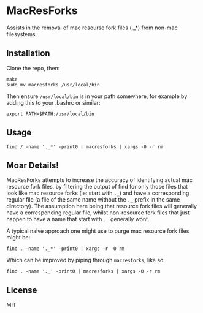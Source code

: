 # MacResForks

Assists in the removal of mac resourse fork files (._*) from non-mac filesystems.

## Installation

Clone the repo, then:
```
make
sudo mv macresforks /usr/local/bin
```

Then ensure `/usr/local/bin` is in your path somewhere, for example by adding this to your .bashrc or similar:
```
export PATH=$PATH:/usr/local/bin
```

## Usage

```
find / -name '._*' -print0 | macresforks | xargs -0 -r rm
```

## Moar Details!

MacResForks attempts to increase the accuracy of identifying actual mac resource fork files, by filtering the output of find for only those files that look like mac resource forks (ie: start with `._`) and have a corresponding regular file (a file of the same name without the `._` prefix in the same directory).  The assumption here being that resource fork files will generally have a corresponding regular file, whilst non-resource fork files that just happen to have a name that start with `._` generally wont.

A typical naive approach one might use to purge mac resource fork files might be: 
```
find . -name '._*' -print0 | xargs -r -0 rm
```

Which can be improved by piping through `macresforks`, like so:
```
find . -name '._' -print0 | macresforks | xargs -0 -r rm
```

## License

MIT
